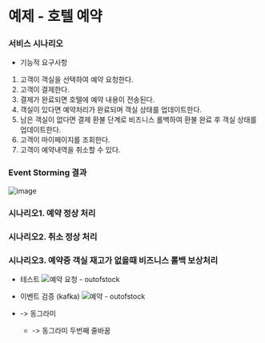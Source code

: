 # 예제 - 호텔 예약

### 서비스 시나리오


- 기능적 요구사항
1. 고객이 객실을 선택하여 예약 요청한다.
2. 고객이 결제한다.
3. 결제가 완료되면 호텔에 예약 내용이 전송된다.
4. 객실이 있다면 예약처리가 완료되며 객실 상태를 업데이트한다.
5. 남은 객실이 없다면 결제 환불 단계로 비즈니스 롤백하여 환불 완료 후 객실 상태를 업데이트한다.
6. 고객이 마이페이지를 조회한다.
7. 고객이 예약내역을 취소할 수 있다.


### Event Storming 결과
![image](https://github.com/user-attachments/assets/330f12bb-c1d6-475e-9837-87cf97e5d668)

### 시나리오1. 예약 정상 처리
  
### 시나리오2. 취소 정상 처리
  
### 시나리오3. 예약중 객실 재고가 없을때 비즈니스 롤백 보상처리

- 테스트
![예약 요청 - outofstock](https://github.com/user-attachments/assets/d0895c1d-0db9-4e23-914c-e4656e0a3002)

  
- 이벤트 검증 (kafka)
![예약 - outofstock](https://github.com/user-attachments/assets/5823223e-6ce8-48c1-b2af-7ec52b4a28d0)



- -> 동그라미
  - -> 동그라미 두번째 줄바꿈 


## 
